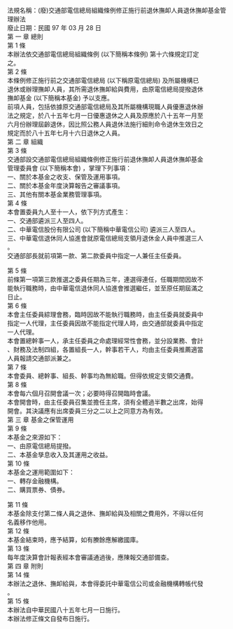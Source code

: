 法規名稱：(廢)交通部電信總局組織條例修正施行前退休撫卹人員退休撫卹基金管理辦法  
廢止日期：民國 97 年 03 月 28 日  
第 一 章 總則  
第 1 條  
本辦法依交通部電信總局組織條例 (以下簡稱本條例) 第十六條規定訂定  
之。  
第 2 條  
本條例修正施行前之交通部電信總局 (以下稱原電信總局) 及所屬機構已  
退休或辦理撫卹人員，其所需退休撫卹給與費用，由原電信總局提撥退休  
撫卹基金 (以下簡稱本基金) 予以支應。  
前項人員，包括依據原交通部電信總局及其所屬機構現職人員優惠退休辦  
法之規定，於八十五年七月一日優惠退休之人員及原應於八十五年一月至  
六月份辦理屆齡退休，因比照公務人員退休法施行細則命令退休生效日之  
規定而於八十五年七月十六日退休之人員。  
第 二 章 組織  
第 3 條  
交通部設交通部電信總局組織條例修正施行前退休撫卹人員退休撫卹基金  
管理委員會 (以下簡稱本會) ，掌理下列事項：  
一、關於本基金之收支、保管及運用事項。  
二、關於本基金年度決算報告之審議事項。  
三、其他有關本基金業務管理事項。  
第 4 條  
本會置委員九人至十一人，依下列方式產生：  
一、交通部遴派三人至四人。  
二、中華電信股份有限公司 (以下簡稱中華電信公司) 遴派三人至四人。  
三、中華電信退休同人協進會就原電信總局支領月退休金人員中推選三人  
。  
交通部部長就前項第一款、第二款委員中指定一人兼任主任委員。  


第 5 條  
前條第一項第三款推選之委員任期為三年，連選得連任，任職期間因故不  
能執行職務時，由中華電信退休同人協進會推選繼任，並至原任期屆滿之  
日止。  
第 6 條  
本會主任委員綜理會務，臨時因故不能執行職務時，由主任委員就委員中  
指定一人代理，主任委員因故不能指定代理人時，由交通部就委員中指定  
一人代理。  
本會置總幹事一人，承主任委員之命處理經常性會務，並分設業務、會計  
、財務及法制四組，各置組長一人，幹事若干人，均由主任委員推薦適當  
人員報請交通部派兼之。  
第 7 條  
本會委員、總幹事、組長、幹事均為無給職。但得依規定支領交通費。  
第 8 條  
本會每六個月召開會議一次；必要時得召開臨時會議。  
本會開會時，由主任委員召集並擔任主席，須有全體過半數之出席，始得  
開會。其決議應有出席委員三分之二以上之同意方為有效。  
第 三 章 基金之保管運用  
第 9 條  
本基金之來源如下：  
一、由原電信總局提撥。  
二、本基金孳息收入及其運用之收益。  
第 10 條  
本基金之運用範圍如下：  
一、轉存金融機構。  
二、購買票券、債券。  


第 11 條  
本基金除支付第二條人員之退休、撫卹給與及相關之費用外，不得以任何  
名義移作他用。  
第 12 條  
本基金結束時，應予結算，如有賸餘應解繳國庫。  
第 13 條  
每年度決算會計報表經本會審議通過後，應陳報交通部備查。  
第 四 章 附則  
第 14 條  
本辦法之退休、撫卹給與，本會得委託中華電信公司或金融機構轉帳代發  
。  
第 15 條  
本辦法自中華民國八十五年七月一日施行。  
本辦法修正條文自發布日施行。  


